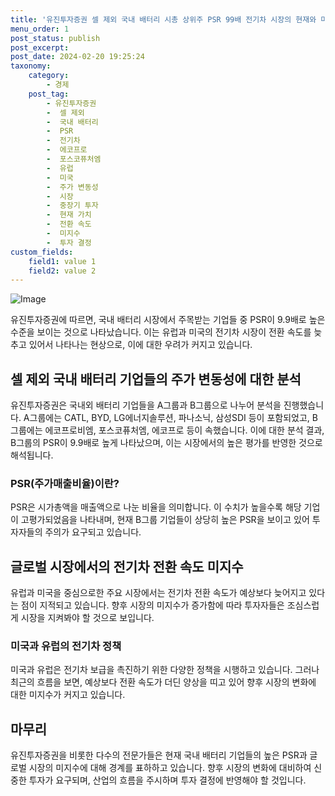 ```yaml
---
title: '유진투자증권 셀 제외 국내 배터리 시총 상위주 PSR 99배 전기차 시장의 현재와 미래'
menu_order: 1
post_status: publish
post_excerpt: 
post_date: 2024-02-20 19:25:24
taxonomy:
    category:
        - 경제
    post_tag:
        - 유진투자증권
        -  셀 제외
        -  국내 배터리
        -  PSR
        -  전기차
        -  에코프로
        -  포스코퓨처엠
        -  유럽
        -  미국
        -  주가 변동성
        -  시장
        -  중장기 투자
        -  현재 가치
        -  전환 속도
        -  미지수
        -  투자 결정
custom_fields:
    field1: value 1
    field2: value 2
---
```


![Image](https://imgnews.pstatic.net/image/648/2024/02/19/0000023414_001_20240219105301564.jpg?type=w647)

유진투자증권에 따르면, 국내 배터리 시장에서 주목받는 기업들 중 PSR이 9.9배로 높은 수준을 보이는 것으로 나타났습니다. 이는 유럽과 미국의 전기차 시장이 전환 속도를 늦추고 있어서 나타나는 현상으로, 이에 대한 우려가 커지고 있습니다.
## 셀 제외 국내 배터리 기업들의 주가 변동성에 대한 분석
유진투자증권은 국내외 배터리 기업들을 A그룹과 B그룹으로 나누어 분석을 진행했습니다. A그룹에는 CATL, BYD, LG에너지솔루션, 파나소닉, 삼성SDI 등이 포함되었고, B그룹에는 에코프로비엠, 포스코퓨처엠, 에코프로 등이 속했습니다. 이에 대한 분석 결과, B그룹의 PSR이 9.9배로 높게 나타났으며, 이는 시장에서의 높은 평가를 반영한 것으로 해석됩니다.
### PSR(주가매출비율)이란?
PSR은 시가총액을 매출액으로 나눈 비율을 의미합니다. 이 수치가 높을수록 해당 기업이 고평가되었음을 나타내며, 현재 B그룹 기업들이 상당히 높은 PSR을 보이고 있어 투자자들의 주의가 요구되고 있습니다.
## 글로벌 시장에서의 전기차 전환 속도 미지수
유럽과 미국을 중심으로한 주요 시장에서는 전기차 전환 속도가 예상보다 늦어지고 있다는 점이 지적되고 있습니다. 향후 시장의 미지수가 증가함에 따라 투자자들은 조심스럽게 시장을 지켜봐야 할 것으로 보입니다.
### 미국과 유럽의 전기차 정책
미국과 유럽은 전기차 보급을 촉진하기 위한 다양한 정책을 시행하고 있습니다. 그러나 최근의 흐름을 보면, 예상보다 전환 속도가 더딘 양상을 띠고 있어 향후 시장의 변화에 대한 미지수가 커지고 있습니다.
## 마무리
유진투자증권을 비롯한 다수의 전문가들은 현재 국내 배터리 기업들의 높은 PSR과 글로벌 시장의 미지수에 대해 경계를 표하하고 있습니다. 향후 시장의 변화에 대비하여 신중한 투자가 요구되며, 산업의 흐름을 주시하며 투자 결정에 반영해야 할 것입니다.
